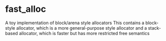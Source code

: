 # fast_alloc
A toy implementation of block/arena style allocators
This contains a block-style allocator, which is a more general-purpose style allocator and a stack-based allocator, which is faster but has more restricted free semantics
